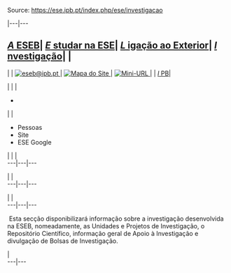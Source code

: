 Source: https://ese.ipb.pt/index.php/ese/investigacao

|---|---  
  
[_A_ ESEB](/index.php/ese/a-eseb "A ESEB")| [ _E_ studar na ESE](/index.php/ese/estudar-na-ese "Estudar na ESE")| [ _L_ igação ao Exterior](/index.php/ese/ligacao-ao-exterior "Ligação ao Exterior")| [ _I_ nvestigação](/index.php/ese/investigacao "Investigação")| |   
---  
| | [![eseb@ipb.pt](/templates/ese-template-investigacao/images/mail.png) ](mailto:eseb@ipb.pt?subject=Portal%20ESE "eseb@ipb.pt")| [![Mapa do Site](/templates/ese-template-investigacao/images/mapa.png) ](/index.php/ese-map "Mapa do Site")| [![Mini-URL](/templates/ese-template-investigacao/images/miniurl.png) ](javascript:;
 "Mini-URL")| | [_I_ PB](http://www.ipb.pt "Instituto Politécnico de Bragança")|   
  
  

  

  
  
  
  
  
  
  
  
  
  
  
  
  
  
|   | | 

  *   

| | 

  * Pessoas
  * Site
  * ESE Google

| | |   
---|---|---  
  
| |   
---|---|---  
  
| |   
---|---|---  
  
  
﻿ Esta secção disponibilizará informação sobre a investigação desenvolvida na
ESEB, nomeadamente, as Unidades e Projetos de Investigação, o Repositório
Científico, informação geral de Apoio à Investigação e divulgação de Bolsas de
Investigação.  
  
|  
---|---  
  
